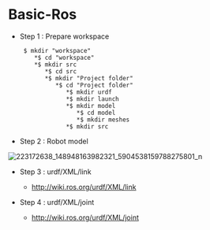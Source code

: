 # Basic-Ros

* Step 1 : Prepare workspace
  ```
   $ mkdir "workspace"
      *$ cd "workspace"
      *$ mkdir src
         *$ cd src
         *$ mkdir "Project folder"
            *$ cd "Project folder"
               *$ mkdir urdf
               *$ mkdir launch
               *$ mkdir model
                  *$ cd model
                  *$ mkdir meshes
               *$ mkdir src
    ```
         
         
* Step 2 : Robot model 

![223172638_148948163982321_5904538159788275801_n](https://user-images.githubusercontent.com/30637687/127641904-359c5bb2-f322-48a2-8754-0416e0a09960.jpg)


* Step 3 : urdf/XML/link
   - http://wiki.ros.org/urdf/XML/link
 
          
* Step 4 : urdf/XML/joint
   - http://wiki.ros.org/urdf/XML/joint
         
 
